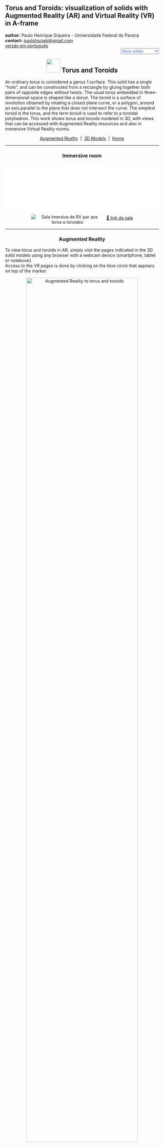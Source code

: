 <link rel="stylesheet" href="../scripts/style.css">
<meta charset="utf-8">
<link rel="icon" type="image/png" href="vr/salas/imagens/icone.png">
<h2>Torus and Toroids: visualization of solids with Augmented Reality (AR) and Virtual Reality (VR) in A-frame</h2>
 <b>author:</b> Paulo Henrique Siqueira - Universidade Federal do Paraná
 <br><b>contact:</b> <a href="#">paulohscwb@gmail.com</a>
 <br><a href="https://paulohscwb.github.io/torus-toroids/basic/pt-br/">versão em português</a>
 <form style="margin: 0 auto; float:right; text-align:right; width:100%; margin-bottom:15px;">
	<select id="url" onchange="urlHandler(this.value)" style="color:royalblue;">
		<option disabled selected value>More solids:</option>
		<option disabled value="../basic/">Torus and toroids</option>
		<!--<option value="../tetragonal/">Tetragonal toroids</option>
		<option value="../iris/">Iris toroids</option>
		<option value="../mobius-cairo/">Mobius and Cairo toroids</option>
		<option value="../regular/">Regular toroids</option>
		<option value="../hexagonal/">Hexagonal toroids</option>
		<option value="../heptagonal/">Heptagonal dodecahedrons</option>
		<option value="../regular1/">Regular polygonal toroids 1</option>
		<option value="../regular2/">Regular polygonal toroids 2</option>
		<option value="../regular3/">Regular polygonal toroids 3</option>
		<option value="../rings/">Rings toroids</option>
		<option value="../regular4/">Regular polygonal toroids 4</option>
		<option value="../regular5/">Regular polygonal toroids 5</option>-->
	</select>
</form>
<script>
function urlHandler(value) {                               
    window.location.assign(`${value}`);
}
</script>

<p id="p1"></p>
  <h2 align="center"><img src="vr/salas/imagens/icone.png" style="margin-bottom:-10px" width="45"> Torus and Toroids</h2>
An ordinary torus is considered a genus 1 surface. This solid has a single "hole", and can be constructed from a rectangle by gluing together both pairs of opposite edges without twists. The usual torus embedded in three-dimensional space is shaped like a donut.
The toroid is a surface of revolution obtained by rotating a closed plane curve, or a polygon, around an axis parallel to the plane that does not intersect the curve. The simplest toroid is the torus, and the term toroid is used to refer to a toroidal polyhedron.
This work shows torus and toroids modeled in 3D, with views that can be accessed with Augmented Reality resources and also in immersive Virtual Reality rooms.
<p align="center"><a href="#ra">Augmented Reality</a><span>&nbsp;&nbsp;|&nbsp;&nbsp;</span><a href="#m3d">3D Models</a><span>&nbsp;&nbsp;|&nbsp;&nbsp;</span><a href="../">Home</a></p>
  <hr>
 <h3 align="center">Immersive room</h3>
  <div class="embed-container"><iframe width="100%" src="../sala.htm" title="Sala Imersiva dos toros e toroides" frameborder="0" loading="lazy"></iframe></div>
  <p align="center"><img align="middle" src="../vr/salas/videos/torus.gif" style="max-width: 47%; border-radius:5px; margin-right:10px" loading="lazy" alt="Sala Imersiva de RV par aos toros e toroides"/><a href="../sala.htm" target="_blank">&#x1f517; link da sala</a></p> 
  <hr>
  <h3 id="ra" align="center">Augmented Reality</h3>
  To view torus and toroids in AR, simply visit the pages indicated in the 3D solid models using any browser with a webcam device (smartphone, tablet or notebook). 
<br>Access to the VR pages is done by clicking on the blue circle that appears on top of the marker.
<p align="center"><img style="border-radius:7px;" alt="Augmented Reality to torus and toroids" src="ar/example.png" width="85%"></p>
<p align="center"><img src="ar/symbols.gif" alt="Augmented Reality to torus and toroids" style="max-width: 92%; border-radius:5px;" loading="lazy"/></p>
<hr>
<h3 id="m3d" align="center">3D models</h3>
<!--<iframe width="560" height="315" style="max-width:100%" src="https://www.youtube.com/embed/videoseries?list=PLy0I_lGW8HxXqLmyaITBm0flxwtDvgTFT" title="YouTube video player" frameborder="0" allow="accelerometer; autoplay; clipboard-write; encrypted-media; gyroscope; picture-in-picture; web-share" allowfullscreen></iframe>-->
<h4>1. Torus</h4>
<a href="vr/torus.htm" target="_blank" title="3D model" class="fotoA"><img src="ar/0A.png" class="foto" alt="Torus"></a><img src="ar/0.png" class="qr">
 <br><br><br>Let the radius from the center of the hole to the center of the torus tube be r, and the radius of the tube be R. The parametric equations for a torus azimuthally symmetric about the z-axis are: x = (R + r&middot;cos(v))&middot;cos(u), y = (R + r&middot;cos(v))&middot;sin(u) and z = r&middot;sin(v), for u, v &isin; [0, 2&pi;). 
 <br><br>
 <a href="ra.html" class="raAR" title="Augmented reality" target="_blank"></a>
<hr>
<h4>2. Polyhedral torus</h4>
<a href="vr/torusN.htm" target="_blank" title="3D model" class="fotoA"><img src="ar/4A.png" class="foto" alt="Polyhedral torus"></a><img src="ar/4.png" class="qr">
 <br><br><br>Consider n equal cylinders, equidistant from a point. The generated solid by the union of these cylinders is a polyhedral torus with n sides, and the intersections of the cylinders are circles with equal radii.
 <br><br>
 <a href="ra.html" class="raAR" title="Augmented reality" target="_blank"></a>
<hr>
<h4>3. Torus knot</h4>
<a href="vr/torusKnotN.htm" target="_blank" title="3D model" class="fotoA"><img src="ar/3A.png" class="foto" alt="Torus knot"></a><img src="ar/3.png" class="qr">
 <br><br><br>A (p, q) torus knot is obtained by winding a rope through the hole of a torus p times, with q revolutions before joining its ends, where p and q are prime numbers. The parametric equations for a torus azimuthally symmetric about the z-axis are: x = (R + r&middot;cos(q&middot;u))&middot;cos(p&middot;u), y = (R + r&middot;cos(q&middot;u))&middot;sin(p&middot;u) and z = r&middot;sin(q&middot;u), for u &isin; [0, 2&pi;).
 <br><br>
  <a href="ra.html" class="raAR" title="Augmented reality" target="_blank"></a>
 <hr>
<h4>4. Polygonal toroid</h4>
<a href="vr/toroid_polygonal1.htm" target="_blank" title="3D model" class="fotoA"><img src="ar/5A.png" class="foto" alt="Polygonal toroid"></a><img src="ar/5.png" class="qr">
 <br><br><br>The polygonal toroid is a surface of revolution obtained by rotating a polygon, around an axis parallel to the plane that does not intersect the curve.
 <br><br>
 <a href="ra.html" class="raAR" title="Augmented reality" target="_blank"></a>
<hr>
<h4>5. Polyhedral toroid</h4>
<a href="vr/toroid_polygonal.htm" target="_blank" title="3D model" class="fotoA"><img src="ar/1A.png" class="foto" alt="Polyhedral toroid"></a><img src="ar/1.png" class="qr">
 <br><br><br>Consider n equal regular prisms, equidistant from a point P and with lateral edges orthogonal to the axis passing through P. The solid generated by the union of these prisms is a polyhedral toroid with n sides, and the intersections of the prisms are congruent regular polygons.
 <br><br>
 <a href="ra.html" class="raAR" title="Augmented reality" target="_blank"></a>
 <hr>
<h4>6. Polyhedral toroidal knot</h4>
<a href="vr/toroid_polygonal_knot.htm" target="_blank" title="3D model" class="fotoA"><img src="ar/2A.png" class="foto" alt="Polyhedral toroidal knot"></a><img src="ar/2.png" class="qr">
 <br><br><br>A polyhedral toroidal knot (p, q) is obtained by winding a chain through the hole of a torus p times, with q revolutions before joining its ends, where p and q are prime numbers. The links of the chain are formed by prisms and prism frustums.
 <br><br>
 <a href="ra.html" class="raAR" title="Augmented reality" target="_blank"></a>
<hr>
<h4>7. Borromean rings: torus knot</h4>
<a href="vr/BorromeanRings1.htm" target="_blank" title="3D model" class="fotoA"><img src="ar/6A.png" class="foto" alt="Borromean rings: torus knot"></a><img src="ar/6.png" class="qr">
 <br><br><br>The Borromean rings, also called Borromean links, are three interlocking rings named after the Italian Renaissance family that used them in their coat of arms. Removing any one ring leaves the other two unconnected. In this example, we have the Borromean rings made with torus knots with p = 1 and q = 2.
 <br><br>
  <a href="ra.html" class="raAR" title="Augmented reality" target="_blank"></a>
 <hr>
<h4>8. Borromean rings: polyhedral toroid</h4>
<a href="vr/BorromeanRings.htm" target="_blank" title="3D model" class="fotoA"><img src="ar/3A.png" class="foto" alt="Egg of Life 3D"></a><img src="ar/3.png" class="qr">
 <br><br><br>The Borromean rings, also called Borromean links, are three interlocking rings named after the Italian Renaissance family that used them in their coat of arms. Removing any one ring leaves the other two unconnected. In this example, we have the Borromean rings made with polyhedral toroids with n = 4.
 <br><br>
 <a href="ra.html" class="raAR" title="Augmented reality" target="_blank"></a>
<p class="topop"><a href="#p1" class="topo">back to top</a></p>
<hr>

<br><a rel="license" href="http://creativecommons.org/licenses/by-nc-nd/4.0/"><img alt="Licença Creative Commons" style="border-width:0" src="https://i.creativecommons.org/l/by-nc-nd/4.0/88x31.png" loading="lazy"/></a><br /><span xmlns:dct="http://purl.org/dc/terms/" property="dct:title">Torus and Toroids: visualization of solids with Augmented Reality and Virtual Reality</span> by <a xmlns:cc="http://creativecommons.org/ns#" href="https://paulohscwb.github.io/torus-toroids/basic/" property="cc:attributionName" rel="cc:attributionURL">Paulo Henrique Siqueira</a> is licensed with a license <a rel="license" href="http://creativecommons.org/licenses/by-nc-nd/4.0/">Creative Commons Attribution-NonCommercial-NoDerivatives 4.0 International</a>.

<h4>How to cite this work:</h4> 
<p>Siqueira, P.H., "Torus and Toroids: visualization of solids with Augmented Reality and Virtual Reality". Available in: <https://paulohscwb.github.io/torus-toroids/basic/>, February 2025.</p>
<!--<a target="_blank" href="https://doi.org/10.5281/zenodo.14502405"><img src="https://zenodo.org/badge/DOI/10.5281/zenodo.14502405.svg" alt="DOI"></a>-->
<br><br><b>References:</b>
<br>Weisstein, Eric W. "Torus" From MathWorld-A Wolfram Web Resource. <a href="https://mathworld.wolfram.com/Torus.html" target="_blank">https://mathworld.wolfram.com/Torus.html</a>
<br>Weisstein, Eric W. "Toroid" From MathWorld-A Wolfram Web Resource. <a href="https://mathworld.wolfram.com/Toroid.html" target="_blank">https://mathworld.wolfram.com/Toroid.html</a>
<br>McCooey, D. I. "Visual Polyhedra". <a href="http://dmccooey.com/polyhedra/" target="_blank">http://dmccooey.com/polyhedra/</a>
